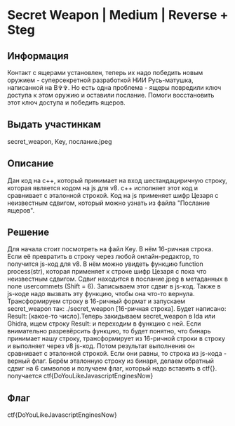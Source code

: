 # Secret Weapon | Medium | Reverse + Steg

## Информация

Контакт с ящерами установлен, теперь их надо победить новым оружием - суперсекретной разработкой НИИ Русь-матушка, написанной на В✞✞. Но есть одна проблема - ящеры повредили ключ доступа к этом оружию и оставили послание. Помоги восстановить этот ключ доступа и победить ящеров.

## Выдать участинкам

secret_weapon, Key, послание.jpeg

## Описание

Дан код на с++, который принимает на вход шестандациричную строку, которая является кодом на js для v8. с++ исполняет этот код и сравнивает с эталонной строкой. Код на js применяет шифр Цезаря с неизвестным сдвигом, который можно узнать из файла "Послание ящеров". 

## Решение

Для начала стоит посмотреть на файл Key. В нём 16-ричная строка. Если её превратить в строку через любой онлайн-редактор, то получится js-код для v8. В нём можно увидеть функцию function process(str), которая применяет к строке шифр Цезаря с пока что неизвестным сдвигом. Сдвиг находится в послание.jpeg в метаданных в поле usercommets (Shift = 6). Записываем этот сдвиг в js-код. Также в js-коде надо вызвать эту функцию, чтобы она что-то вернула. Трансформируем строку в 16-ричный формат и запускаем secret_weapon так: ./secret_weapon [16-ричная строка]. Будет написано: Result: [какое-то число].Теперь закидываем secret_weapon в Ida или Ghidra, ищем строку Result: и переходим в функцию с ней. Если внимательно разревёрсить функцию, то будет понятно, что бинарь принимает нашу строку, трансформирует из 16-ричной строки в строку и выполняет через v8 js-код. Потом результат выполнения он сравнивает с эталонной строкой. Если они равны, то строка из js-кода - верный флаг. Берём эталонную строку из бинаря, делаем обратный сдвиг на 6 символов и получаем флаг, который надо вставить в ctf{}. получается ctf{DoYouLikeJavascriptEnginesNow}

## Флаг

ctf{DoYouLikeJavascriptEnginesNow}
